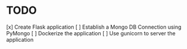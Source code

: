 # TODO

[x] Create Flask application 
[ ] Establish a Mongo DB Connection using PyMongo 
[ ] Dockerize the application 
[ ] Use gunicorn to server the application 
